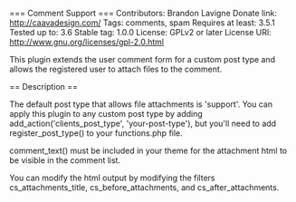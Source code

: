 === Comment Support ===
Contributors: Brandon Lavigne
Donate link: http://caavadesign.com/
Tags: comments, spam
Requires at least: 3.5.1
Tested up to: 3.6
Stable tag: 1.0.0
License: GPLv2 or later
License URI: http://www.gnu.org/licenses/gpl-2.0.html

This plugin extends the user comment form for a custom post type and allows the registered user to attach files to the comment.

== Description ==

The default post type that allows file attachments is 'support'. You can apply this plugin to any custom post type by adding add_action('clients_post_type', 'your-post-type'), but you'll need to add register_post_type() to your functions.php file.

comment_text() must be included in your theme for the attachment html to be visible in the comment list.

You can modify the html output by modifying the filters cs_attachments_title, cs_before_attachments, and cs_after_attachments.